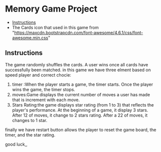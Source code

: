 # Memory Game Project


* [Instructions](#instructions)
* The Cards icon that used in this game from "https://maxcdn.bootstrapcdn.com/font-awesome/4.6.1/css/font-awesome.min.css"

## Instructions

The game randomly shuffles the cards. A user wins once all cards have successfully been matched.
in this game we have three elment based on speed player and correct chocie:
1. timer :When the player starts a game, the timer starts. Once the player wins the game, the timer stops.
2. moves:Game displays the current number of moves a user has made that is increment with each move.
3. Stars Rating:the game displays star rating (from 1 to 3) that reflects the player's performance. At the beginning of a game, it display  3 stars. After 12 of moves, it  change to 2 stars rating. After a 22 of moves, it changes to 1 star.

finally we have  restart button allows the player to reset the game board, the timer, and the star rating.

good luck,, 
 